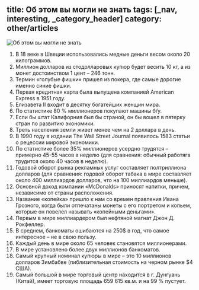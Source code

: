 title: Об этом вы могли не знать
tags: [_nav, interesting, _category_header]
category: other/articles
---

![Об этом вы могли не знать](/img/content/articles/article27.jpg)

1. В 18 веке в Швеции использовались медные деньги весом около 20 килограммов.
2. Миллион долларов из стодолларовых купюр будет весить 10 кг, а из монет достоинством 1 цент – 246 тонн.
3. Термин «голубые фишки» пришел из покера, где самые дорогие именно синие фишки.
4. Первая кредитная карта была выпущена компанией American Express в 1951 году.
5. Елизавета II входит в десятку богатейших женщин мира.
6. По статистике 80 % миллионеров покупают машины б/у.
7. Если бы штат Калифорния был бы страной, он бы вошел в пятерку стран по развитию экономики.
8. Треть населения земли живет менее чем на 2 доллара в день.
9. В 1990 году в издании The Wall Street Journal появилось 1583 статьи о рецессии мировой экономики.
10. По статистике более 35% миллионеров усердно трудятся – примерно 45-55 часов в неделю (для сравнения: обычный работяга трудится около 40 часов в неделю).
11. Годовой оборот рынка рекламных услуг составляет полтриллиона долларов (для сравнения: годовой оборот табака в мире составляет около 400 миллиардов долларов, что на 100 миллиардов меньше).
12. Основной доход компании «McDonalds» приносят напитки, причем, независимо от страны расположения.
13. Название «копейка» пришло к нам со времен правления Ивана Грозного, когда были отпечатаны монеты с его портретом и копьем, которые он повелел называть «копейными деньгами».
14. Первым в мире миллиардером был нефтяной магнат Джон Д. Рокфеллер.
15. В среднем, банкоматы ошибаются на 250$ в год, что самое интересное – не в свою пользу.
16. Каждый день в мире около 65 человек становятся миллионерами.
17. В мире установлено более двух миллионов банкоматов.
18. Самый крупный номинал купюры в мире – это 10 миллионов долларов Зимбабве (пиблизительная стоимость на черном рынке $4 США).
19. Самый большой в мире торговый центр находится в г. Дунгуань (Китай), имеет торговую площадь 659 615 кв.м. и на 99 % пустует.